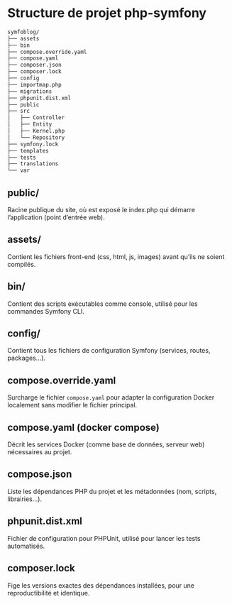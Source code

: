 # Structure de projet php-symfony 
```bash 
symfoblog/
├── assets
├── bin
├── compose.override.yaml
├── compose.yaml
├── composer.json
├── composer.lock
├── config
├── importmap.php
├── migrations
├── phpunit.dist.xml
├── public
├── src
│   ├── Controller
│   ├── Entity
│   ├── Kernel.php
│   └── Repository
├── symfony.lock
├── templates
├── tests
├── translations
└── var
```
## public/
Racine publique du site, où est exposé le index.php qui démarre l’application (point d’entrée web).

## assets/
Contient les fichiers front-end (css, html, js, images)  avant qu’ils ne soient compilés.

## bin/
 Contient des scripts exécutables comme console, utilisé pour les commandes Symfony CLI.

## config/
Contient tous les fichiers de configuration Symfony (services, routes, packages…).

## compose.override.yaml
Surcharge le fichier `compose.yaml` pour adapter la configuration Docker localement sans modifier le fichier principal.

## compose.yaml (docker compose)
 Décrit les services Docker (comme base de données, serveur web) nécessaires au projet.

 ## compose.json
Liste les dépendances PHP du projet et les métadonnées (nom, scripts, librairies…).

## phpunit.dist.xml
Fichier de configuration pour PHPUnit, utilisé pour lancer les tests automatisés.

## composer.lock
Fige les versions exactes des dépendances installées, pour une reproductibilité  et identique.

## 